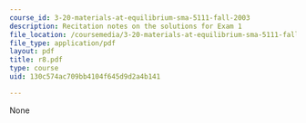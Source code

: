 ```yaml
---
course_id: 3-20-materials-at-equilibrium-sma-5111-fall-2003
description: Recitation notes on the solutions for Exam 1
file_location: /coursemedia/3-20-materials-at-equilibrium-sma-5111-fall-2003/130c574ac709bb4104f645d9d2a4b141_r8.pdf
file_type: application/pdf
layout: pdf
title: r8.pdf
type: course
uid: 130c574ac709bb4104f645d9d2a4b141

---
```

None